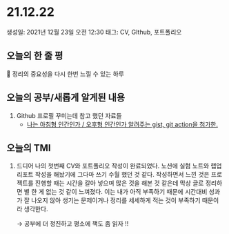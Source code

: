 # 21.12.22

생성일: 2021년 12월 23일 오전 12:30
태그: CV, GIthub, 포트폴리오

## 오늘의 한 줄 평

<aside>
📌 정리의 중요성을 다시 한번 느낄 수 있는 하루</aside>

## 오늘의 공부/새롭게 알게된 내용

1. Github 프로필 꾸미는데 참고 했던 자료들
   - [나는 아침형 인간인가 / 오후형 인간인가 알려주는 gist, git action을 첨가한.](http://blog.cowkite.com/blog/2102241544/)

## 오늘의 TMI

1. 드디어 나의 첫번째 CV와 포트폴리오 작성이 완료되었다. 노션에 실험 노트와 랩업리포트 작성을 해놨기에 그다마 쓰기 수월 했던 것 같다. 작성하면서 느낀 것은 프로젝트를 진행할 때는 시간을 갈아 넣으며 많은 것을 해본 것 같은데 막상 글로 정리하면 별 한 게 없는 것 같이 느껴졌다. 이는 내가 아직 부족하기 때문에 시간대비 성과가 잘 나오지 않아 생기는 문제이거나 정리를 세세하게 적는 것이 부족하기 때문이라 생각한다.

   → 공부에 더 정진하고 평소에 책도 좀 읽자 !!
